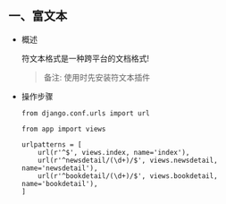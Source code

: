 ## 一、富文本
- 概述

    符文本格式是一种跨平台的文档格式!
    > 备注: 使用时先安装符文本插件

- 操作步骤
    ```
    from django.conf.urls import url

    from app import views

    urlpatterns = [
        url(r'^$', views.index, name='index'),
        url(r'^newsdetail/(\d+)/$', views.newsdetail, name='newsdetail'),
        url(r'^bookdetail/(\d+)/$', views.bookdetail, name='bookdetail'),
    ]
    ```